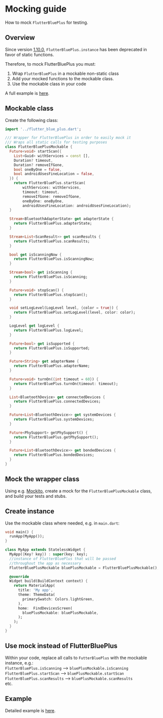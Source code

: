# Mocking guide

How to mock `FlutterBluePlus` for testing.

## Overview

Since version [1.10.0](https://pub.dev/packages/flutter_blue_plus/changelog#1100), `FlutterBluePlus.instance` has been deprecated in favor of static functions. 

Therefore, to mock FlutterBluePlus you must:

1. Wrap `FlutterBluePlus` in a mockable non-static class
2. Add your mocked functions to the mockable class.
2. Use the mockable class in your code

A full example is [here](https://dsavir-h.medium.com/mocking-bluetooth-in-flutter-updated-cb3b9484ae02).

## Mockable class

Create the following class:

```dart
import '../flutter_blue_plus.dart';

/// Wrapper for FlutterBluePlus in order to easily mock it
/// Wraps all static calls for testing purposes
class FlutterBluePlusMockable {
  Future<void> startScan({
    List<Guid> withServices = const [],
    Duration? timeout,
    Duration? removeIfGone,
    bool oneByOne = false,
    bool androidUsesFineLocation = false,
  }) {
    return FlutterBluePlus.startScan(
        withServices: withServices,
        timeout: timeout,
        removeIfGone: removeIfGone,
        oneByOne: oneByOne,
        androidUsesFineLocation: androidUsesFineLocation);
  }

  Stream<BluetoothAdapterState> get adapterState {
    return FlutterBluePlus.adapterState;
  }

  Stream<List<ScanResult>> get scanResults {
    return FlutterBluePlus.scanResults;
  }

  bool get isScanningNow {
    return FlutterBluePlus.isScanningNow;
  }

  Stream<bool> get isScanning {
    return FlutterBluePlus.isScanning;
  }

  Future<void> stopScan() {
    return FlutterBluePlus.stopScan();
  }

  void setLogLevel(LogLevel level, {color = true}) {
    return FlutterBluePlus.setLogLevel(level, color: color);
  }

  LogLevel get logLevel {
    return FlutterBluePlus.logLevel;
  }

  Future<bool> get isSupported {
    return FlutterBluePlus.isSupported;
  }

  Future<String> get adapterName {
    return FlutterBluePlus.adapterName;
  }

  Future<void> turnOn({int timeout = 60}) {
    return FlutterBluePlus.turnOn(timeout: timeout);
  }

  List<BluetoothDevice> get connectedDevices {
    return FlutterBluePlus.connectedDevices;
  }

  Future<List<BluetoothDevice>> get systemDevices {
    return FlutterBluePlus.systemDevices;
  }

  Future<PhySupport> getPhySupport() {
    return FlutterBluePlus.getPhySupport();
  }

  Future<List<BluetoothDevice>> get bondedDevices {
    return FlutterBluePlus.bondedDevices;
  }
}
```

## Mock the wrapper class

Using e.g. [Mockito](https://pub.dev/packages/mockito), create a mock for the `FlutterBluePlusMockable` class, and build your tests and stubs.

## Create instance

Use the mockable class where needed, e.g. in `main.dart`:

```dart
void main() {
  runApp(MyApp());
}

class MyApp extends StatelessWidget {
  MyApp({Key? key}) : super(key: key);
  //instance of FlutterBluePlus that will be passed
  //throughout the app as necessary
  FlutterBluePlusMockable bluePlusMockable = FlutterBluePlusMockable();//<--

  @override
  Widget build(BuildContext context) {
    return MaterialApp(
      title: 'My app',
      theme: ThemeData(
        primarySwatch: Colors.lightGreen,
      ),
      home:  FindDevicesScreen(
        bluePlusMockable: bluePlusMockable,
      );
    );
  }
}
```

## Use mock instead of FlutterBluePlus

Within your code, replace all calls to `FutterBluePlus` with the mockable instance, e.g.:  
`FlutterBluePlus.isScanning` --> `bluePlusMockable.isScanning`  
`FlutterBluePlus.startScan` --> `bluePlusMockable.startScan`  
`FlutterBluePlus.scanResults` --> `bluePlusMockable.scanResults`  
etc.

## Example

Detailed example is [here](https://dsavir-h.medium.com/mocking-bluetooth-in-flutter-updated-cb3b9484ae02).
